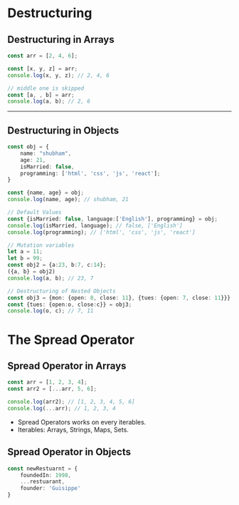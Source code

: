 # Destructuring

## Destructuring in Arrays

```ts
const arr = [2, 4, 6];

const [x, y, z] = arr;
console.log(x, y, z); // 2, 4, 6 

// middle one is skipped
const [a, , b] = arr;
console.log(a, b); // 2, 6

```

----------
## Destructuring in Objects

```ts
const obj = {
    name: "shubham",
    age: 21,
    isMarried: false,
    programming: ['html', 'css', 'js', 'react'];
}

const {name, age} = obj;
console.log(name, age); // shubham, 21

// Default Values
const {isMarried: false, language:['English'], programming} = obj;
console.log(isMarried, language); // false, ['English']
console.log(programming); // ['html', 'css', 'js', 'react']

// Mutation variables
let a = 11;
let b = 99;
const obj2 = {a:23, b:7, c:14};
({a, b} = obj2)
console.log(a, b); // 23, 7

// Destructuring of Nested Objects
const obj3 = {mon: {open: 8, close: 11}, {tues: {open: 7, close: 11}}}
const {tues: {open:o, close:c}} = obj3;
console.log(o, c); // 7, 11 

```
# The Spread Operator

## Spread Operator in Arrays

```ts
const arr = [1, 2, 3, 4];
const arr2 = [...arr, 5, 6];

console.log(arr2); // [1, 2, 3, 4, 5, 6]
console.log(...arr); // 1, 2, 3, 4

```

- Spread Operators works on every iterables.
- Iterables: Arrays, Strings, Maps, Sets.

## Spread Operator in Objects 

```ts
const newRestuarnt = {
    foundedIn: 1998, 
    ...restuarant,
    founder: 'Guisippe'
}

```


